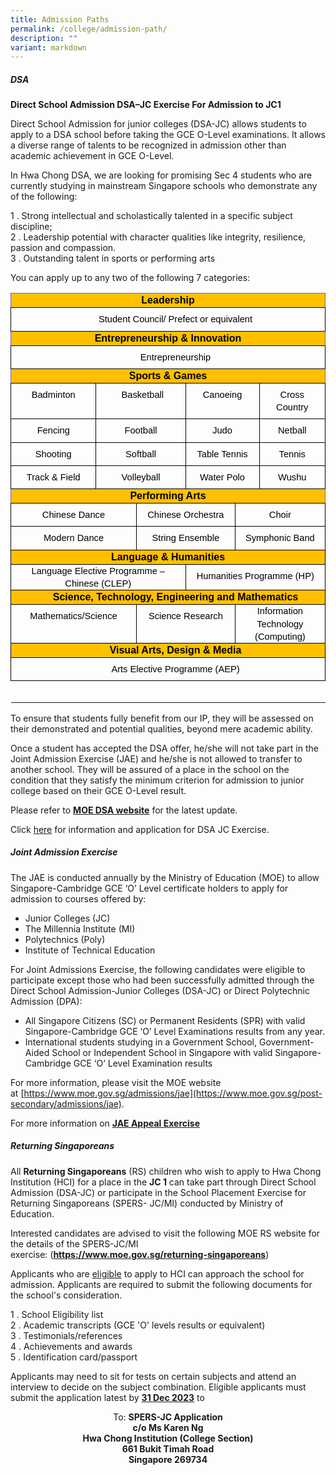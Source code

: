 ```yaml
---
title: Admission Paths
permalink: /college/admission-path/
description: ""
variant: markdown
---
```

##### DSA

**Direct School Admission DSA–JC Exercise For Admission to JC1**

Direct School Admission for junior colleges (DSA-JC) allows students to apply to a DSA school before taking the GCE O-Level examinations. It allows a diverse range of talents to be recognized in admission other than academic achievement in GCE O-Level.

In Hwa Chong DSA, we are looking for promising Sec 4 students who are currently studying in mainstream Singapore schools who demonstrate any of the following:

1 . Strong intellectual and scholastically talented in a specific subject discipline;  
2 . Leadership potential with character qualities like integrity, resilience, passion and compassion.  
3 . Outstanding talent in sports or performing arts

You can apply up to any two of the following 7 categories:

<table style="border:none;border-collapse:collapse;"><colgroup><col width="157"><col width="72"><col width="96"><col width="107"><col width="50"><col width="142"></colgroup><tbody><tr style="height:15pt"><td style="border-left:solid #8064a2 0.9917325000000001pt;border-right:solid #8064a2 0.9917325000000001pt;border-bottom:solid #000000 0.9917325000000001pt;border-top:solid #8064a2 0.9917325000000001pt;vertical-align:top;background-color:#ffc000;padding:0pt 5pt 0pt 5pt;overflow:hidden;overflow-wrap:break-word;" colspan="6"><p style="line-height:1.38;text-align: center;margin-top:0pt;margin-bottom:0pt;" dir="ltr"><span style="font-size:12pt;font-family:Arial,sans-serif;color:#000000;background-color:transparent;font-weight:700;font-style:normal;font-variant:normal;text-decoration:none;vertical-align:baseline;white-space:pre;white-space:pre-wrap;">Leadership</span></p></td></tr><tr style="height:26.25pt"><td style="border-left:solid #000000 0.9917325000000001pt;border-right:solid #000000 0.9917325000000001pt;border-bottom:solid #000000 0.9917325000000001pt;border-top:solid #000000 0.9917325000000001pt;vertical-align:top;padding:0pt 5pt 0pt 5pt;overflow:hidden;overflow-wrap:break-word;" colspan="6"><p style="line-height:1.38;margin-left: 18pt;text-align: center;margin-top:6pt;margin-bottom:6pt;" dir="ltr"><span style="font-size:11pt;font-family:Arial,sans-serif;color:#000000;background-color:transparent;font-weight:400;font-style:normal;font-variant:normal;text-decoration:none;vertical-align:baseline;white-space:pre;white-space:pre-wrap;">Student Council/ Prefect or equivalent</span></p></td></tr><tr style="height:15pt"><td style="border-left:solid #8064a2 0.9917325000000001pt;border-right:solid #8064a2 0.9917325000000001pt;border-bottom:solid #000000 0.9917325000000001pt;border-top:solid #000000 0.9917325000000001pt;vertical-align:top;background-color:#ffc000;padding:0pt 5pt 0pt 5pt;overflow:hidden;overflow-wrap:break-word;" colspan="6"><p style="line-height:1.38;text-align: center;margin-top:0pt;margin-bottom:0pt;" dir="ltr"><span style="font-size:12pt;font-family:Arial,sans-serif;color:#000000;background-color:transparent;font-weight:700;font-style:normal;font-variant:normal;text-decoration:none;vertical-align:baseline;white-space:pre;white-space:pre-wrap;">Entrepreneurship &amp; Innovation</span></p></td></tr><tr style="height:26.25pt"><td style="border-left:solid #000000 0.9917325000000001pt;border-right:solid #000000 0.9917325000000001pt;border-bottom:solid #000000 0.9917325000000001pt;border-top:solid #000000 0.9917325000000001pt;vertical-align:top;padding:0pt 5pt 0pt 5pt;overflow:hidden;overflow-wrap:break-word;" colspan="6"><p style="line-height:1.38;margin-left: 18pt;text-align: center;margin-top:6pt;margin-bottom:6pt;" dir="ltr"><span style="font-size:11pt;font-family:Arial,sans-serif;color:#000000;background-color:transparent;font-weight:400;font-style:normal;font-variant:normal;text-decoration:none;vertical-align:baseline;white-space:pre;white-space:pre-wrap;">Entrepreneurship</span></p></td></tr><tr style="height:15pt"><td style="border-left:solid #8064a2 0.9917325000000001pt;border-right:solid #8064a2 0.9917325000000001pt;border-bottom:solid #000000 0.9917325000000001pt;border-top:solid #000000 0.9917325000000001pt;vertical-align:top;background-color:#ffc000;padding:0pt 5pt 0pt 5pt;overflow:hidden;overflow-wrap:break-word;" colspan="6"><p style="line-height:1.38;text-align: center;margin-top:0pt;margin-bottom:0pt;" dir="ltr"><span style="font-size:12pt;font-family:Arial,sans-serif;color:#000000;background-color:transparent;font-weight:700;font-style:normal;font-variant:normal;text-decoration:none;vertical-align:baseline;white-space:pre;white-space:pre-wrap;">Sports &amp; Games</span></p></td></tr><tr style="height:26.25pt"><td style="border-left:solid #000000 0.9917325000000001pt;border-right:solid #000000 0.9917325000000001pt;border-bottom:solid #000000 0.9917325000000001pt;border-top:solid #000000 0.9917325000000001pt;vertical-align:top;padding:0pt 5pt 0pt 5pt;overflow:hidden;overflow-wrap:break-word;"><p style="line-height:1.38;text-align: center;margin-top:6pt;margin-bottom:6pt;" dir="ltr"><span style="font-size:11pt;font-family:Arial,sans-serif;color:#000000;background-color:transparent;font-weight:400;font-style:normal;font-variant:normal;text-decoration:none;vertical-align:baseline;white-space:pre;white-space:pre-wrap;">Badminton</span></p></td><td style="border-left:solid #000000 0.9917325000000001pt;border-right:solid #000000 0.9917325000000001pt;border-bottom:solid #000000 0.9917325000000001pt;border-top:solid #000000 0.9917325000000001pt;vertical-align:top;padding:0pt 5pt 0pt 5pt;overflow:hidden;overflow-wrap:break-word;" colspan="2"><p style="line-height:1.38;margin-left: 25pt;margin-top:6pt;margin-bottom:6pt;" dir="ltr"><span style="font-size:11pt;font-family:Arial,sans-serif;color:#000000;background-color:transparent;font-weight:400;font-style:normal;font-variant:normal;text-decoration:none;vertical-align:baseline;white-space:pre;white-space:pre-wrap;">Basketball</span></p></td><td style="border-left:solid #000000 0.9917325000000001pt;border-right:solid #000000 0.9917325000000001pt;border-bottom:solid #000000 0.9917325000000001pt;border-top:solid #000000 0.9917325000000001pt;vertical-align:top;padding:0pt 5pt 0pt 5pt;overflow:hidden;overflow-wrap:break-word;" colspan="2"><p style="line-height:1.38;text-align: center;margin-top:6pt;margin-bottom:6pt;" dir="ltr"><span style="font-size:11pt;font-family:Arial,sans-serif;color:#000000;background-color:transparent;font-weight:400;font-style:normal;font-variant:normal;text-decoration:none;vertical-align:baseline;white-space:pre;white-space:pre-wrap;">Canoeing</span></p></td><td style="border-left:solid #000000 0.9917325000000001pt;border-right:solid #000000 0.9917325000000001pt;border-bottom:solid #000000 0.9917325000000001pt;border-top:solid #000000 0.9917325000000001pt;vertical-align:top;padding:0pt 5pt 0pt 5pt;overflow:hidden;overflow-wrap:break-word;"><p style="line-height:1.38;text-align: center;margin-top:6pt;margin-bottom:6pt;" dir="ltr"><span style="font-size:11pt;font-family:Arial,sans-serif;color:#000000;background-color:transparent;font-weight:400;font-style:normal;font-variant:normal;text-decoration:none;vertical-align:baseline;white-space:pre;white-space:pre-wrap;">Cross Country</span></p></td></tr><tr style="height:26.25pt"><td style="border-left:solid #000000 0.9917325000000001pt;border-right:solid #000000 0.9917325000000001pt;border-bottom:solid #000000 0.9917325000000001pt;border-top:solid #000000 0.9917325000000001pt;vertical-align:top;padding:0pt 5pt 0pt 5pt;overflow:hidden;overflow-wrap:break-word;"><p style="line-height:1.38;text-align: center;margin-top:6pt;margin-bottom:6pt;" dir="ltr"><span style="font-size:11pt;font-family:Arial,sans-serif;color:#000000;background-color:transparent;font-weight:400;font-style:normal;font-variant:normal;text-decoration:none;vertical-align:baseline;white-space:pre;white-space:pre-wrap;">Fencing</span></p></td><td style="border-left:solid #000000 0.9917325000000001pt;border-right:solid #000000 0.9917325000000001pt;border-bottom:solid #000000 0.9917325000000001pt;border-top:solid #000000 0.9917325000000001pt;vertical-align:top;padding:0pt 5pt 0pt 5pt;overflow:hidden;overflow-wrap:break-word;" colspan="2"><p style="line-height:1.38;text-align: center;margin-top:6pt;margin-bottom:6pt;" dir="ltr"><span style="font-size:11pt;font-family:Arial,sans-serif;color:#000000;background-color:transparent;font-weight:400;font-style:normal;font-variant:normal;text-decoration:none;vertical-align:baseline;white-space:pre;white-space:pre-wrap;">Football</span></p></td><td style="border-left:solid #000000 0.9917325000000001pt;border-right:solid #000000 0.9917325000000001pt;border-bottom:solid #000000 0.9917325000000001pt;border-top:solid #000000 0.9917325000000001pt;vertical-align:top;padding:0pt 5pt 0pt 5pt;overflow:hidden;overflow-wrap:break-word;" colspan="2"><p style="line-height:1.38;text-align: center;margin-top:6pt;margin-bottom:6pt;" dir="ltr"><span style="font-size:11pt;font-family:Arial,sans-serif;color:#000000;background-color:transparent;font-weight:400;font-style:normal;font-variant:normal;text-decoration:none;vertical-align:baseline;white-space:pre;white-space:pre-wrap;">Judo</span></p></td><td style="border-left:solid #000000 0.9917325000000001pt;border-right:solid #000000 0.9917325000000001pt;border-bottom:solid #000000 0.9917325000000001pt;border-top:solid #000000 0.9917325000000001pt;vertical-align:top;padding:0pt 5pt 0pt 5pt;overflow:hidden;overflow-wrap:break-word;"><p style="line-height:1.38;text-align: center;margin-top:6pt;margin-bottom:6pt;" dir="ltr"><span style="font-size:11pt;font-family:Arial,sans-serif;color:#000000;background-color:transparent;font-weight:400;font-style:normal;font-variant:normal;text-decoration:none;vertical-align:baseline;white-space:pre;white-space:pre-wrap;">Netball</span></p></td></tr><tr style="height:26.25pt"><td style="border-left:solid #000000 0.9917325000000001pt;border-right:solid #000000 0.9917325000000001pt;border-bottom:solid #000000 0.9917325000000001pt;border-top:solid #000000 0.9917325000000001pt;vertical-align:top;padding:0pt 5pt 0pt 5pt;overflow:hidden;overflow-wrap:break-word;"><p style="line-height:1.38;text-align: center;margin-top:6pt;margin-bottom:6pt;" dir="ltr"><span style="font-size:11pt;font-family:Arial,sans-serif;color:#000000;background-color:transparent;font-weight:400;font-style:normal;font-variant:normal;text-decoration:none;vertical-align:baseline;white-space:pre;white-space:pre-wrap;">Shooting</span></p></td><td style="border-left:solid #000000 0.9917325000000001pt;border-right:solid #000000 0.9917325000000001pt;border-bottom:solid #000000 0.9917325000000001pt;border-top:solid #000000 0.9917325000000001pt;vertical-align:top;padding:0pt 5pt 0pt 5pt;overflow:hidden;overflow-wrap:break-word;" colspan="2"><p style="line-height:1.38;text-align: center;margin-top:6pt;margin-bottom:6pt;" dir="ltr"><span style="font-size:11pt;font-family:Arial,sans-serif;color:#000000;background-color:transparent;font-weight:400;font-style:normal;font-variant:normal;text-decoration:none;vertical-align:baseline;white-space:pre;white-space:pre-wrap;">Softball</span></p></td><td style="border-left:solid #000000 0.9917325000000001pt;border-right:solid #000000 0.9917325000000001pt;border-bottom:solid #000000 0.9917325000000001pt;border-top:solid #000000 0.9917325000000001pt;vertical-align:top;padding:0pt 5pt 0pt 5pt;overflow:hidden;overflow-wrap:break-word;" colspan="2"><p style="line-height:1.38;text-align: center;margin-top:6pt;margin-bottom:6pt;" dir="ltr"><span style="font-size:11pt;font-family:Arial,sans-serif;color:#000000;background-color:transparent;font-weight:400;font-style:normal;font-variant:normal;text-decoration:none;vertical-align:baseline;white-space:pre;white-space:pre-wrap;">Table Tennis</span></p></td><td style="border-left:solid #000000 0.9917325000000001pt;border-right:solid #000000 0.9917325000000001pt;border-bottom:solid #000000 0.9917325000000001pt;border-top:solid #000000 0.9917325000000001pt;vertical-align:top;padding:0pt 5pt 0pt 5pt;overflow:hidden;overflow-wrap:break-word;"><p style="line-height:1.38;text-align: center;margin-top:6pt;margin-bottom:6pt;" dir="ltr"><span style="font-size:11pt;font-family:Arial,sans-serif;color:#000000;background-color:transparent;font-weight:400;font-style:normal;font-variant:normal;text-decoration:none;vertical-align:baseline;white-space:pre;white-space:pre-wrap;">Tennis</span></p></td></tr><tr style="height:26.25pt"><td style="border-left:solid #000000 0.9917325000000001pt;border-right:solid #000000 0.9917325000000001pt;border-bottom:solid #000000 0.9917325000000001pt;border-top:solid #000000 0.9917325000000001pt;vertical-align:top;padding:0pt 5pt 0pt 5pt;overflow:hidden;overflow-wrap:break-word;"><p style="line-height:1.38;text-align: center;margin-top:6pt;margin-bottom:6pt;" dir="ltr"><span style="font-size:11pt;font-family:Arial,sans-serif;color:#000000;background-color:transparent;font-weight:400;font-style:normal;font-variant:normal;text-decoration:none;vertical-align:baseline;white-space:pre;white-space:pre-wrap;">Track &amp; Field</span></p></td><td style="border-left:solid #000000 0.9917325000000001pt;border-right:solid #000000 0.9917325000000001pt;border-bottom:solid #000000 0.9917325000000001pt;border-top:solid #000000 0.9917325000000001pt;vertical-align:top;padding:0pt 5pt 0pt 5pt;overflow:hidden;overflow-wrap:break-word;" colspan="2"><p style="line-height:1.38;text-align: center;margin-top:6pt;margin-bottom:6pt;" dir="ltr"><span style="font-size:11pt;font-family:Arial,sans-serif;color:#000000;background-color:transparent;font-weight:400;font-style:normal;font-variant:normal;text-decoration:none;vertical-align:baseline;white-space:pre;white-space:pre-wrap;">Volleyball</span></p></td><td style="border-left:solid #000000 0.9917325000000001pt;border-right:solid #000000 0.9917325000000001pt;border-bottom:solid #000000 0.9917325000000001pt;border-top:solid #000000 0.9917325000000001pt;vertical-align:top;padding:0pt 5pt 0pt 5pt;overflow:hidden;overflow-wrap:break-word;" colspan="2"><p style="line-height:1.38;text-align: center;margin-top:6pt;margin-bottom:6pt;" dir="ltr"><span style="font-size:11pt;font-family:Arial,sans-serif;color:#000000;background-color:transparent;font-weight:400;font-style:normal;font-variant:normal;text-decoration:none;vertical-align:baseline;white-space:pre;white-space:pre-wrap;">Water Polo</span></p></td><td style="border-left:solid #000000 0.9917325000000001pt;border-right:solid #000000 0.9917325000000001pt;border-bottom:solid #000000 0.9917325000000001pt;border-top:solid #000000 0.9917325000000001pt;vertical-align:top;padding:0pt 5pt 0pt 5pt;overflow:hidden;overflow-wrap:break-word;"><p style="line-height:1.38;text-align: center;margin-top:6pt;margin-bottom:6pt;" dir="ltr"><span style="font-size:11pt;font-family:Arial,sans-serif;color:#000000;background-color:transparent;font-weight:400;font-style:normal;font-variant:normal;text-decoration:none;vertical-align:baseline;white-space:pre;white-space:pre-wrap;">Wushu</span></p></td></tr><tr style="height:15pt"><td style="border-left:solid #8064a2 0.9917325000000001pt;border-right:solid #8064a2 0.9917325000000001pt;border-bottom:solid #000000 0.9917325000000001pt;border-top:solid #000000 0.9917325000000001pt;vertical-align:top;background-color:#ffc000;padding:0pt 5pt 0pt 5pt;overflow:hidden;overflow-wrap:break-word;" colspan="6"><p style="line-height:1.38;text-align: center;margin-top:0pt;margin-bottom:0pt;" dir="ltr"><span style="font-size:12pt;font-family:Arial,sans-serif;color:#000000;background-color:transparent;font-weight:700;font-style:normal;font-variant:normal;text-decoration:none;vertical-align:baseline;white-space:pre;white-space:pre-wrap;">Performing Arts</span></p></td></tr><tr style="height:26.25pt"><td style="border-left:solid #000000 0.9917325000000001pt;border-right:solid #000000 0.9917325000000001pt;border-bottom:solid #000000 0.9917325000000001pt;border-top:solid #000000 0.9917325000000001pt;vertical-align:top;padding:0pt 5pt 0pt 5pt;overflow:hidden;overflow-wrap:break-word;" colspan="2"><p style="line-height:1.38;text-align: center;margin-top:6pt;margin-bottom:6pt;" dir="ltr"><span style="font-size:11pt;font-family:Arial,sans-serif;color:#000000;background-color:transparent;font-weight:400;font-style:normal;font-variant:normal;text-decoration:none;vertical-align:baseline;white-space:pre;white-space:pre-wrap;">Chinese Dance</span></p></td><td style="border-left:solid #000000 0.9917325000000001pt;border-right:solid #000000 0.9917325000000001pt;border-bottom:solid #000000 0.9917325000000001pt;border-top:solid #000000 0.9917325000000001pt;vertical-align:top;padding:0pt 5pt 0pt 5pt;overflow:hidden;overflow-wrap:break-word;" colspan="2"><p style="line-height:1.38;text-align: center;margin-top:6pt;margin-bottom:6pt;" dir="ltr"><span style="font-size:11pt;font-family:Arial,sans-serif;color:#000000;background-color:transparent;font-weight:400;font-style:normal;font-variant:normal;text-decoration:none;vertical-align:baseline;white-space:pre;white-space:pre-wrap;">Chinese Orchestra</span></p></td><td style="border-left:solid #000000 0.9917325000000001pt;border-right:solid #000000 0.9917325000000001pt;border-bottom:solid #000000 0.9917325000000001pt;border-top:solid #000000 0.9917325000000001pt;vertical-align:top;padding:0pt 5pt 0pt 5pt;overflow:hidden;overflow-wrap:break-word;" colspan="2"><p style="line-height:1.38;text-align: center;margin-top:6pt;margin-bottom:6pt;" dir="ltr"><span style="font-size:11pt;font-family:Arial,sans-serif;color:#000000;background-color:transparent;font-weight:400;font-style:normal;font-variant:normal;text-decoration:none;vertical-align:baseline;white-space:pre;white-space:pre-wrap;">Choir</span></p></td></tr><tr style="height:26.25pt"><td style="border-left:solid #000000 0.9917325000000001pt;border-right:solid #000000 0.9917325000000001pt;border-bottom:solid #000000 0.9917325000000001pt;border-top:solid #000000 0.9917325000000001pt;vertical-align:top;padding:0pt 5pt 0pt 5pt;overflow:hidden;overflow-wrap:break-word;" colspan="2"><p style="line-height:1.38;text-align: center;margin-top:6pt;margin-bottom:6pt;" dir="ltr"><span style="font-size:11pt;font-family:Arial,sans-serif;color:#000000;background-color:transparent;font-weight:400;font-style:normal;font-variant:normal;text-decoration:none;vertical-align:baseline;white-space:pre;white-space:pre-wrap;">Modern Dance</span></p></td><td style="border-left:solid #000000 0.9917325000000001pt;border-right:solid #000000 0.9917325000000001pt;border-bottom:solid #000000 0.9917325000000001pt;border-top:solid #000000 0.9917325000000001pt;vertical-align:top;padding:0pt 5pt 0pt 5pt;overflow:hidden;overflow-wrap:break-word;" colspan="2"><p style="line-height:1.38;text-align: center;margin-top:6pt;margin-bottom:6pt;" dir="ltr"><span style="font-size:11pt;font-family:Arial,sans-serif;color:#000000;background-color:transparent;font-weight:400;font-style:normal;font-variant:normal;text-decoration:none;vertical-align:baseline;white-space:pre;white-space:pre-wrap;">String Ensemble</span></p></td><td style="border-left:solid #000000 0.9917325000000001pt;border-right:solid #000000 0.9917325000000001pt;border-bottom:solid #000000 0.9917325000000001pt;border-top:solid #000000 0.9917325000000001pt;vertical-align:top;padding:0pt 5pt 0pt 5pt;overflow:hidden;overflow-wrap:break-word;" colspan="2"><p style="line-height:1.38;text-align: center;margin-top:6pt;margin-bottom:6pt;" dir="ltr"><span style="font-size:11pt;font-family:Arial,sans-serif;color:#000000;background-color:transparent;font-weight:400;font-style:normal;font-variant:normal;text-decoration:none;vertical-align:baseline;white-space:pre;white-space:pre-wrap;">Symphonic Band</span></p></td></tr><tr style="height:15pt"><td style="border-left:solid #000000 0.9917325000000001pt;border-right:solid #000000 0.9917325000000001pt;border-bottom:solid #000000 0.9917325000000001pt;border-top:solid #000000 0.9917325000000001pt;vertical-align:top;background-color:#ffc000;padding:0pt 5pt 0pt 5pt;overflow:hidden;overflow-wrap:break-word;" colspan="6"><p style="line-height:1.38;text-align: center;margin-top:0pt;margin-bottom:0pt;" dir="ltr"><span style="font-size:12pt;font-family:Arial,sans-serif;color:#000000;background-color:transparent;font-weight:700;font-style:normal;font-variant:normal;text-decoration:none;vertical-align:baseline;white-space:pre;white-space:pre-wrap;">Language &amp; Humanities</span></p></td></tr><tr style="height:26.25pt"><td style="border-left:solid #000000 0.9917325000000001pt;border-right:solid #000000 0.9917325000000001pt;border-bottom:solid #000000 0.9917325000000001pt;border-top:solid #000000 0.9917325000000001pt;vertical-align:top;padding:0pt 5pt 0pt 5pt;overflow:hidden;overflow-wrap:break-word;" colspan="3"><p style="line-height:1.38;text-align: center;margin-top:0pt;margin-bottom:0pt;" dir="ltr"><span style="font-size:11pt;font-family:Arial,sans-serif;color:#000000;background-color:transparent;font-weight:400;font-style:normal;font-variant:normal;text-decoration:none;vertical-align:baseline;white-space:pre;white-space:pre-wrap;">Language Elective Programme – Chinese (CLEP)</span></p></td><td style="border-left:solid #000000 0.9917325000000001pt;border-right:solid #000000 0.9917325000000001pt;border-bottom:solid #000000 0.9917325000000001pt;border-top:solid #000000 0.9917325000000001pt;vertical-align:top;padding:0pt 5pt 0pt 5pt;overflow:hidden;overflow-wrap:break-word;" colspan="3"><p style="line-height:1.38;text-align: center;margin-top:6pt;margin-bottom:6pt;" dir="ltr"><span style="font-size:11pt;font-family:Arial,sans-serif;color:#000000;background-color:transparent;font-weight:400;font-style:normal;font-variant:normal;text-decoration:none;vertical-align:baseline;white-space:pre;white-space:pre-wrap;">Humanities Programme (HP)</span></p></td></tr><tr style="height:15pt"><td style="border-left:solid #000000 0.9917325000000001pt;border-right:solid #000000 0.9917325000000001pt;border-bottom:solid #000000 0.9917325000000001pt;border-top:solid #000000 0.9917325000000001pt;vertical-align:top;background-color:#ffc000;padding:0pt 5pt 0pt 5pt;overflow:hidden;overflow-wrap:break-word;" colspan="6"><p style="line-height:1.38;margin-left: 18pt;text-align: center;margin-top:0pt;margin-bottom:0pt;" dir="ltr"><span style="font-size:12pt;font-family:Arial,sans-serif;color:#000000;background-color:transparent;font-weight:700;font-style:normal;font-variant:normal;text-decoration:none;vertical-align:baseline;white-space:pre;white-space:pre-wrap;">Science, Technology, Engineering and Mathematics</span></p></td></tr><tr style="height:27pt"><td style="border-left:solid #000000 0.9917325000000001pt;border-right:solid #000000 0.9917325000000001pt;border-bottom:solid #000000 0.9917325000000001pt;border-top:solid #000000 0.9917325000000001pt;vertical-align:top;padding:0pt 5pt 0pt 5pt;overflow:hidden;overflow-wrap:break-word;" colspan="2"><p style="line-height:1.38;text-align: center;margin-top:6pt;margin-bottom:6pt;" dir="ltr"><span style="font-size:11pt;font-family:Arial,sans-serif;color:#000000;background-color:transparent;font-weight:400;font-style:normal;font-variant:normal;text-decoration:none;vertical-align:baseline;white-space:pre;white-space:pre-wrap;">Mathematics/Science</span></p></td><td style="border-left:solid #000000 0.9917325000000001pt;border-right:solid #000000 0.9917325000000001pt;border-bottom:solid #000000 0.9917325000000001pt;border-top:solid #000000 0.9917325000000001pt;vertical-align:top;padding:0pt 5pt 0pt 5pt;overflow:hidden;overflow-wrap:break-word;" colspan="2"><p style="line-height:1.38;text-align: center;margin-top:6pt;margin-bottom:6pt;" dir="ltr"><span style="font-size:11pt;font-family:Arial,sans-serif;color:#000000;background-color:transparent;font-weight:400;font-style:normal;font-variant:normal;text-decoration:none;vertical-align:baseline;white-space:pre;white-space:pre-wrap;">Science Research</span></p></td><td style="border-left:solid #000000 0.9917325000000001pt;border-right:solid #000000 0.9917325000000001pt;border-bottom:solid #000000 0.9917325000000001pt;border-top:solid #000000 0.9917325000000001pt;vertical-align:top;padding:0pt 5pt 0pt 5pt;overflow:hidden;overflow-wrap:break-word;" colspan="2"><p style="line-height:1.38;text-align: center;margin-top:0pt;margin-bottom:0pt;" dir="ltr"><span style="font-size:11pt;font-family:Arial,sans-serif;color:#000000;background-color:transparent;font-weight:400;font-style:normal;font-variant:normal;text-decoration:none;vertical-align:baseline;white-space:pre;white-space:pre-wrap;">Information Technology (Computing)</span></p></td></tr><tr style="height:15pt"><td style="border-left:solid #000000 0.9917325000000001pt;border-right:solid #000000 0.9917325000000001pt;border-bottom:solid #000000 0.9917325000000001pt;border-top:solid #000000 0.9917325000000001pt;vertical-align:top;background-color:#ffc000;padding:0pt 5pt 0pt 5pt;overflow:hidden;overflow-wrap:break-word;" colspan="6"><p style="line-height:1.38;margin-left: 18pt;text-align: center;margin-top:0pt;margin-bottom:0pt;" dir="ltr"><span style="font-size:12pt;font-family:Arial,sans-serif;color:#000000;background-color:transparent;font-weight:700;font-style:normal;font-variant:normal;text-decoration:none;vertical-align:baseline;white-space:pre;white-space:pre-wrap;">Visual Arts, Design &amp; Media</span></p></td></tr><tr style="height:26.25pt"><td style="border-left:solid #000000 0.9917325000000001pt;border-right:solid #000000 0.9917325000000001pt;border-bottom:solid #000000 0.9917325000000001pt;border-top:solid #000000 0.9917325000000001pt;vertical-align:top;padding:0pt 5pt 0pt 5pt;overflow:hidden;overflow-wrap:break-word;" colspan="6"><p style="line-height:1.38;margin-left: 18pt;text-align: center;margin-top:6pt;margin-bottom:6pt;" dir="ltr"><span style="font-size:11pt;font-family:Arial,sans-serif;color:#000000;background-color:transparent;font-weight:400;font-style:normal;font-variant:normal;text-decoration:none;vertical-align:baseline;white-space:pre;white-space:pre-wrap;">Arts Elective Programme (AEP)</span></p></td></tr><tr style="height:10.75pt"><td style="border-top:solid #000000 0.9917325000000001pt;vertical-align:top;padding:5pt 5pt 5pt 5pt;overflow:hidden;overflow-wrap:break-word;"><br></td><td style="border-top:solid #000000 0.9917325000000001pt;vertical-align:top;padding:5pt 5pt 5pt 5pt;overflow:hidden;overflow-wrap:break-word;"><br></td><td style="border-top:solid #000000 0.9917325000000001pt;vertical-align:top;padding:5pt 5pt 5pt 5pt;overflow:hidden;overflow-wrap:break-word;"><br></td><td style="border-top:solid #000000 0.9917325000000001pt;vertical-align:top;padding:5pt 5pt 5pt 5pt;overflow:hidden;overflow-wrap:break-word;"><br></td><td style="border-top:solid #000000 0.9917325000000001pt;vertical-align:top;padding:5pt 5pt 5pt 5pt;overflow:hidden;overflow-wrap:break-word;"><br></td><td style="border-top:solid #000000 0.9917325000000001pt;vertical-align:top;padding:5pt 5pt 5pt 5pt;overflow:hidden;overflow-wrap:break-word;"><br></td></tr></tbody></table>

To ensure that students fully benefit from our IP, they will be assessed on their demonstrated and potential qualities, beyond mere academic ability.

Once a student has accepted the DSA offer, he/she will not take part in the Joint Admission Exercise (JAE) and he/she is not allowed to transfer to another school. They will be assured of a place in the school on the condition that they satisfy the minimum criterion for admission to junior college based on their GCE O-Level result.

Please refer to&nbsp;**[MOE DSA website](https://www.moe.gov.sg/post-secondary/admissions/dsa)**&nbsp;for the latest update.

Click [here](/files/College/Direct_School_Admission_info_attachment_for_DSA_2026_updated_6_May_2025.pdf) for information and application for DSA JC Exercise.

##### Joint Admission Exercise

The JAE is conducted annually by the Ministry of Education (MOE) to allow Singapore-Cambridge GCE ‘O’ Level certificate holders to apply for admission to courses offered by:

*   Junior Colleges (JC)
*   The Millennia Institute (MI)
*   Polytechnics (Poly)
*   Institute of Technical Education

For Joint Admissions Exercise, the following candidates were eligible to participate except those who had been successfully admitted through the Direct School Admission-Junior Colleges (DSA-JC) or Direct Polytechnic Admission (DPA):

*   All Singapore Citizens (SC) or Permanent Residents (SPR) with valid Singapore-Cambridge GCE ‘O’ Level Examinations results from any year.
*   International students studying in a Government School, Government-Aided School or Independent School in Singapore with valid Singapore-Cambridge GCE ‘O’ Level Examination results

For more information, please visit the MOE website at&nbsp;[https://www.moe.gov.sg/admissions/jae](https://www.moe.gov.sg/post-secondary/admissions/jae).

For more information on&nbsp;**[JAE Appeal Exercise](https://go.gov.sg/jae-appeal-hci)**

##### Returning Singaporeans

All&nbsp;**Returning Singaporeans**&nbsp;(RS) children who wish to apply to Hwa Chong Institution (HCI) for a place in the&nbsp;**JC 1**&nbsp;can take part through Direct School Admission (DSA-JC) or participate in the School Placement Exercise for Returning Singaporeans (SPERS- JC/MI) conducted by Ministry of Education.

Interested candidates are advised to visit the following MOE RS website for the details of the SPERS-JC/MI exercise:&nbsp;(**https://www.moe.gov.sg/returning-singaporeans**)
 
Applicants who are&nbsp;<u>eligible</u>&nbsp;to apply to HCI can approach the school for admission. Applicants are required to submit the following documents for the school's consideration.

1 \.  School Eligibility list<br>
2 \.  Academic transcripts (GCE 'O' levels results or equivalent)<br>
3 \.  Testimonials/references<br>
4 \.  Achievements and awards<br>
5 \.  Identification card/passport

Applicants may need to sit for tests on certain subjects and attend an interview to decide on the subject combination. Eligible applicants must submit the application latest by&nbsp;<b><u>31 Dec 2023</u></b>&nbsp;to

<center>To:&nbsp;<b>SPERS-JC Application<br>c/o Ms Karen Ng<br>Hwa Chong Institution (College Section)<br>661 Bukit Timah Road  <br>Singapore 269734</b></center>